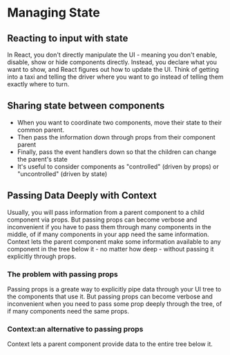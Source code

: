 # Managing State

## Reacting to input with state

In React, you don't directly manipulate the UI - meaning you don't enable, disable, show or hide components directly. Instead, you declare what you want to show, and React figures out how to update the UI. Think of getting into a taxi and telling the driver where you want to go instead of telling them exactly where to turn.


## Sharing state between components

- When you want to coordinate two components, move their state to their common parent.
- Then pass the information down through props from their component parent
- Finally, pass the event handlers down so that the children can change the parent's state
- It's useful to consider components as "controlled" (driven by props) or "uncontrolled" (driven by state)

## Passing Data Deeply with Context

Usually, you will pass information from a parent component to a child component via props. But passing props can become verbose and inconvenient if you have to pass them through many components in the middle, of if many components in your app need the same information. Context lets the parent component make some information available to any component in the tree below it - no matter how deep - without passing it explicitly through props.

### The problem with passing props

Passing props is a greate way to explicitly pipe data through your UI tree to the components that use it. But passing props can become verbose and inconvenient when you need to pass some prop deeply through the tree, of if many components need the same props.

### Context:an alternative to passing props

Context lets a parent component provide data to the entire tree below it.